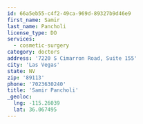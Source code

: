 ```yaml
---
id: 66a5eb55-c4f2-49ca-969d-89327b9d46e9
first_name: Samir
last_name: Pancholi
license_type: DO
services:
  - cosmetic-surgery
category: doctors
address: '7220 S Cimarron Road, Suite 155'
city: 'Las Vegas'
state: NV
zip: '89113'
phone: '7023630240'
title: 'Samir Pancholi'
_geoloc:
  lng: -115.26039
  lat: 36.067495
---
```


